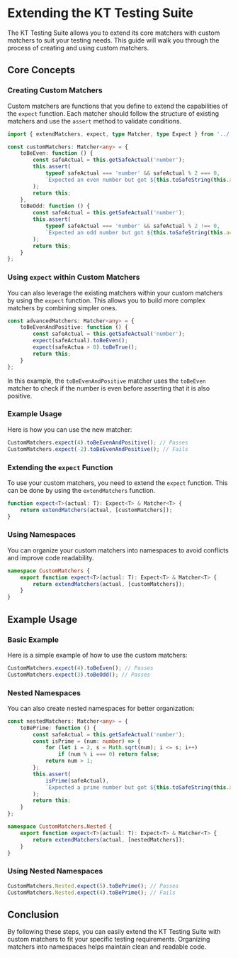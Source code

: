 # Extending the KT Testing Suite

The KT Testing Suite allows you to extend its core matchers with custom matchers to suit your testing needs. This guide will walk you through the process of creating and using custom matchers.

## Core Concepts

### Creating Custom Matchers

Custom matchers are functions that you define to extend the capabilities of the `expect` function. Each matcher should follow the structure of existing matchers and use the `assert` method to validate conditions.

```typescript
import { extendMatchers, expect, type Matcher, type Expect } from '../';

const customMatchers: Matcher<any> = {
    toBeEven: function () {
        const safeActual = this.getSafeActual('number');
        this.assert(
            typeof safeActual === 'number' && safeActual % 2 === 0,
            `Expected an even number but got ${this.toSafeString(this.actual)}`
        );
        return this;
    },
    toBeOdd: function () {
        const safeActual = this.getSafeActual('number');
        this.assert(
            typeof safeActual === 'number' && safeActual % 2 !== 0,
            `Expected an odd number but got ${this.toSafeString(this.actual)}`
        );
        return this;
    }
};
```

### Using `expect` within Custom Matchers

You can also leverage the existing matchers within your custom matchers by using the `expect` function. This allows you to build more complex matchers by combining simpler ones.

```typescript
const advancedMatchers: Matcher<any> = {
    toBeEvenAndPositive: function () {
        const safeActual = this.getSafeActual('number');
        expect(safeActual).toBeEven();
        expect(safeActua > 0).toBeTrue();
        return this;
    }
};
```

In this example, the `toBeEvenAndPositive` matcher uses the `toBeEven` matcher to check if the number is even before asserting that it is also positive.

### Example Usage

Here is how you can use the new matcher:

```typescript
CustomMatchers.expect(4).toBeEvenAndPositive(); // Passes
CustomMatchers.expect(-2).toBeEvenAndPositive(); // Fails
```

### Extending the `expect` Function

To use your custom matchers, you need to extend the `expect` function. This can be done by using the `extendMatchers` function.

```typescript
function expect<T>(actual: T): Expect<T> & Matcher<T> {
    return extendMatchers(actual, [customMatchers]);
}
```

### Using Namespaces

You can organize your custom matchers into namespaces to avoid conflicts and improve code readability.

```typescript
namespace CustomMatchers {
    export function expect<T>(actual: T): Expect<T> & Matcher<T> {
        return extendMatchers(actual, [customMatchers]);
    }
}
```

## Example Usage

### Basic Example

Here is a simple example of how to use the custom matchers:

```typescript
CustomMatchers.expect(4).toBeEven(); // Passes
CustomMatchers.expect(3).toBeOdd(); // Passes
```

### Nested Namespaces

You can also create nested namespaces for better organization:

```typescript
const nestedMatchers: Matcher<any> = {
    toBePrime: function () {
        const safeActual = this.getSafeActual('number');
        const isPrime = (num: number) => {
            for (let i = 2, s = Math.sqrt(num); i <= s; i++)
                if (num % i === 0) return false;
            return num > 1;
        };
        this.assert(
            isPrime(safeActual),
            `Expected a prime number but got ${this.toSafeString(this.actual)}`
        );
        return this;
    }
};

namespace CustomMatchers.Nested {
    export function expect<T>(actual: T): Expect<T> & Matcher<T> {
        return extendMatchers(actual, [nestedMatchers]);
    }
}
```

### Using Nested Namespaces

```typescript
CustomMatchers.Nested.expect(5).toBePrime(); // Passes
CustomMatchers.Nested.expect(4).toBePrime(); // Fails
```

## Conclusion

By following these steps, you can easily extend the KT Testing Suite with custom matchers to fit your specific testing requirements. Organizing matchers into namespaces helps maintain clean and readable code.
